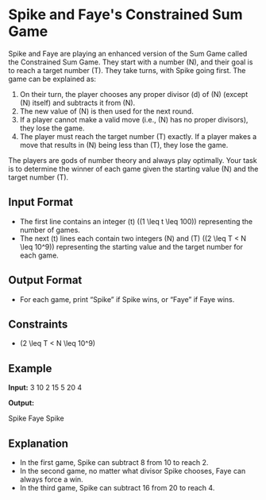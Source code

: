 # Spike and Faye's Constrained Sum Game

Spike and Faye are playing an enhanced version of the Sum Game called the Constrained Sum Game. They start with a number \(N\), and their goal is to reach a target number \(T\). They take turns, with Spike going first. The game can be explained as:

1. On their turn, the player chooses any proper divisor \(d\) of \(N\) (except \(N\) itself) and subtracts it from \(N\).
2. The new value of \(N\) is then used for the next round.
3. If a player cannot make a valid move (i.e., \(N\) has no proper divisors), they lose the game.
4. The player must reach the target number \(T\) exactly. If a player makes a move that results in \(N\) being less than \(T\), they lose the game.

The players are gods of number theory and always play optimally. Your task is to determine the winner of each game given the starting value \(N\) and the target number \(T\).

## Input Format

- The first line contains an integer \(t\) (\(1 \leq t \leq 100\)) representing the number of games.
- The next \(t\) lines each contain two integers \(N\) and \(T\) (\(2 \leq T < N \leq 10^9\)) representing the starting value and the target number for each game.

## Output Format

- For each game, print “Spike” if Spike wins, or “Faye” if Faye wins.

## Constraints

- \(2 \leq T < N \leq 10^9\)

## Example

**Input:**
3
10 2
15 5
20 4

**Output:**

Spike
Faye
Spike


## Explanation

- In the first game, Spike can subtract 8 from 10 to reach 2.
- In the second game, no matter what divisor Spike chooses, Faye can always force a win.
- In the third game, Spike can subtract 16 from 20 to reach 4.
